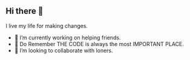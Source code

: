 ## Hi there 👋
I live my life for making changes.
- 🔭 I’m currently working on helping friends.
- 🌱 Do Remember THE CODE is always the most IMPORTANT PLACE.
- 👯 I’m looking to collaborate with loners.
   	 	 		 
	
     		  	 	
	
     			   	
	
     	 		 	 
	
     		  	 	
	
     		 	 		
	
     	 	 		 
	
      		  		
	
  
